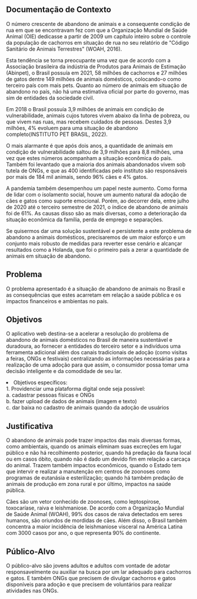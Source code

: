 ## Documentação de Contexto

O número crescente de abandono de animais e a consequente condição de rua em que se encontravam fez com que a Organização Mundial de Saúde Animal (OIE) dedicasse a partir de 2009 um capítulo inteiro sobre o controle da população de cachorros em situação de rua no seu relatório de "Código Sanitário de Animais Terrestres" (WOAH, 2016).

Esta tendência se torna preocupante uma vez que de acordo com a Associação brasileira da indústria de Produtos para Animais de Estimação (Abinpet), o Brasil possuía em 2021, 58 milhões de cachorros e 27 milhões de gatos dentre 149 milhões de animais domésticos, colocando-o como terceiro país com mais pets. Quanto ao número de animais em situação de abandono no país, não há uma estimativa oficial por parte do governo, mas sim de entidades da sociedade civil.

Em 2018 o Brasil possuía 3,9 milhões de animais em condição de vulnerabilidade, animais cujos tutores vivem abaixo da linha de pobreza, ou que vivem nas ruas, mas recebem cuidados de pessoas. Destes 3,9 milhões, 4% evoluem para uma situação de abandono completo(INSTITUTO PET BRASIL, 2022).

O mais alarmante é que após dois anos, a quantidade de animais em condição de vulnerabilidade saltou de 3,9 milhões para 8,8 milhões, uma vez que estes números acompanham a situação econômica do país. Também foi levantado que a maioria dos animais abandonados vivem sob tutela de ONGs, e que as 400 identificadas pelo instituto são responsáveis por mais de 184 mil animais, sendo 96% cães e 4% gatos.

A pandemia também desempenhou um papel neste aumento. Como forma de lidar com o isolamento social, houve um aumento natural da adoção de cães e gatos como suporte emocional. Porém, ao decorrer dela, entre julho de 2020 até o terceiro semestre de 2021, o índice de abandono de animais foi de 61%. As causas disso são as mais diversas, como a deterioração da situação econômica da família, perda de emprego e separações.

Se quisermos dar uma solução sustentável e persistente a este problema de abandono a animais domésticos, precisaremos de um maior esforço e um conjunto mais robusto de medidas para reverter esse cenário e alcançar resultados como a Holanda, que foi o primeiro país a zerar a quantidade de animais em situação de abandono.

## Problema

O problema apresentado é a situação de abandono de animais no Brasil e as consequências que estes acarretam em relação a saúde pública e os impactos financeiros e ambientas no país.

## Objetivos

O aplicativo web destina-se a acelerar a resolução do problema de abandono de animais domésticos no Brasil de maneira sustentável e duradoura, ao fornecer a entidades do terceiro setor e a indivíduos uma ferramenta adicional além dos canais tradicionais de adoção (como visitas a feiras, ONGs e festivais) centralizando as informações necessárias para a realização de uma adoção para que assim, o consumidor possa tomar uma decisão inteligente e da comodidade de seu lar.

<li> Objetivos específicos: </li>
1. Providenciar uma plataforma digital onde seja possível: <br>
    a. cadastrar pessoas físicas e ONGs <br>
    b. fazer upload de dados de animais (imagem e texto) <br>
    c. dar baixa no cadastro de animais quando da adoção de usuários


## Justificativa

O abandono de animais pode trazer impactos das mais diversas formas, como ambientais, quando os animais eliminam suas excreções em lugar público e não há recolhimento posterior, quando há predação da fauna local ou em casos óbito, quando não é dado um devido fim em relação a carcaça do animal. Trazem também impactos econômicos, quando o Estado tem que intervir e realizar a manutenção em centros de zoonoses como programas de eutanásia e esterilização; quando há também predação de animais de produção em zona rural e por último, impactos na saúde pública.

Cães são um vetor conhecido de zoonoses, como leptospirose, toxocaríase, raiva e leishmaniose. De acordo com a Organização Mundial de Saúde Animal (WOAH), 99% dos casos de raiva detectados em seres humanos, são oriundos de mordidas de cães. Além disso, o Brasil também concentra a maior incidência de leishmaniose visceral na América Latina com 3000 casos por ano, o que representa 90% do continente.

## Público-Alvo

O público-alvo são jovens adultos e adultos com vontade de adotar responsavelmente ou auxiliar na busca por um lar adequado para cachorros e gatos. E também ONGs que precisem de divulgar cachorros e gatos disponíveis para adoção e que precisem de voluntários para realizar atividades nas ONGs.
